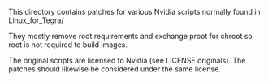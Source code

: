 This directory contains patches for various Nvidia scripts normally found in
Linux_for_Tegra/

They mostly remove root requirements and exchange proot for chroot so root is 
not required to build images.

The original scripts are licensed to Nvidia (see LICENSE.originals). The patches
should likewise be considered under the same license.
